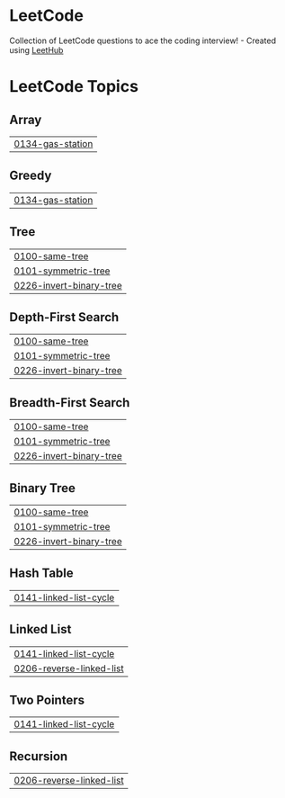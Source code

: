# LeetCode
Collection of LeetCode questions to ace the coding interview! - Created using [LeetHub](https://github.com/QasimWani/LeetHub)

<!---LeetCode Topics Start-->
# LeetCode Topics
## Array
|  |
| ------- |
| [0134-gas-station](https://github.com/chenghong99/LeetCode/tree/master/0134-gas-station) |
## Greedy
|  |
| ------- |
| [0134-gas-station](https://github.com/chenghong99/LeetCode/tree/master/0134-gas-station) |
## Tree
|  |
| ------- |
| [0100-same-tree](https://github.com/chenghong99/LeetCode/tree/master/0100-same-tree) |
| [0101-symmetric-tree](https://github.com/chenghong99/LeetCode/tree/master/0101-symmetric-tree) |
| [0226-invert-binary-tree](https://github.com/chenghong99/LeetCode/tree/master/0226-invert-binary-tree) |
## Depth-First Search
|  |
| ------- |
| [0100-same-tree](https://github.com/chenghong99/LeetCode/tree/master/0100-same-tree) |
| [0101-symmetric-tree](https://github.com/chenghong99/LeetCode/tree/master/0101-symmetric-tree) |
| [0226-invert-binary-tree](https://github.com/chenghong99/LeetCode/tree/master/0226-invert-binary-tree) |
## Breadth-First Search
|  |
| ------- |
| [0100-same-tree](https://github.com/chenghong99/LeetCode/tree/master/0100-same-tree) |
| [0101-symmetric-tree](https://github.com/chenghong99/LeetCode/tree/master/0101-symmetric-tree) |
| [0226-invert-binary-tree](https://github.com/chenghong99/LeetCode/tree/master/0226-invert-binary-tree) |
## Binary Tree
|  |
| ------- |
| [0100-same-tree](https://github.com/chenghong99/LeetCode/tree/master/0100-same-tree) |
| [0101-symmetric-tree](https://github.com/chenghong99/LeetCode/tree/master/0101-symmetric-tree) |
| [0226-invert-binary-tree](https://github.com/chenghong99/LeetCode/tree/master/0226-invert-binary-tree) |
## Hash Table
|  |
| ------- |
| [0141-linked-list-cycle](https://github.com/chenghong99/LeetCode/tree/master/0141-linked-list-cycle) |
## Linked List
|  |
| ------- |
| [0141-linked-list-cycle](https://github.com/chenghong99/LeetCode/tree/master/0141-linked-list-cycle) |
| [0206-reverse-linked-list](https://github.com/chenghong99/LeetCode/tree/master/0206-reverse-linked-list) |
## Two Pointers
|  |
| ------- |
| [0141-linked-list-cycle](https://github.com/chenghong99/LeetCode/tree/master/0141-linked-list-cycle) |
## Recursion
|  |
| ------- |
| [0206-reverse-linked-list](https://github.com/chenghong99/LeetCode/tree/master/0206-reverse-linked-list) |
<!---LeetCode Topics End-->